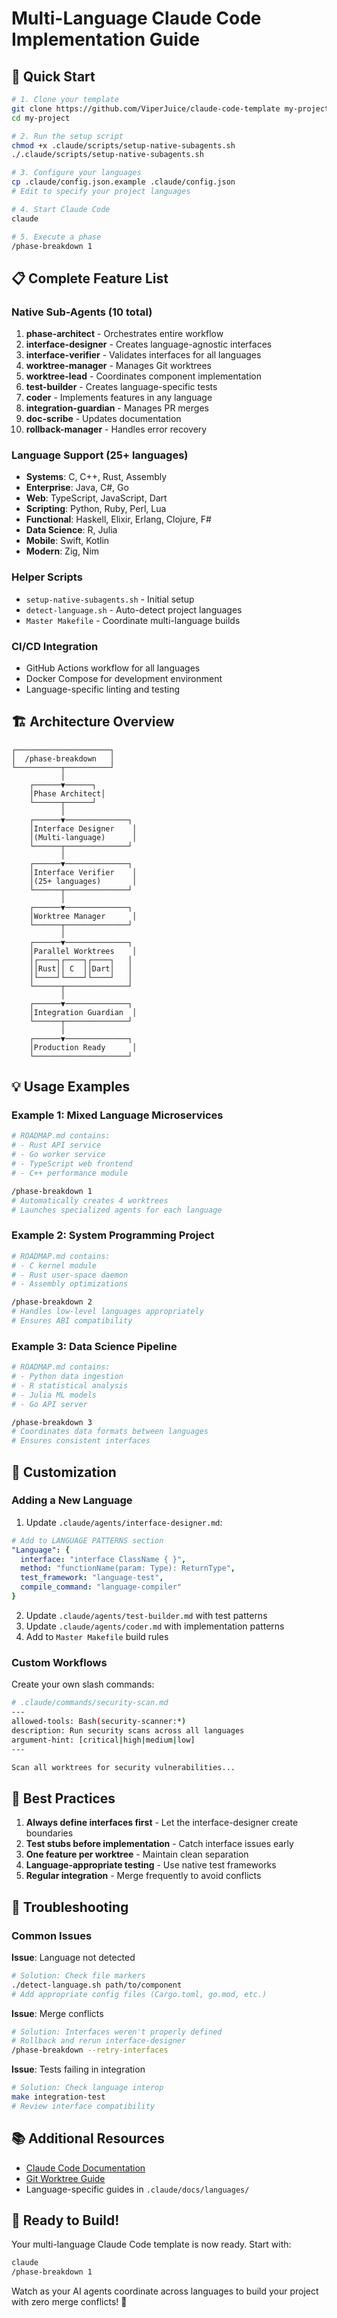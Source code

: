 # Multi-Language Claude Code Implementation Guide

## 🚀 Quick Start

```bash
# 1. Clone your template
git clone https://github.com/ViperJuice/claude-code-template my-project
cd my-project

# 2. Run the setup script
chmod +x .claude/scripts/setup-native-subagents.sh
./.claude/scripts/setup-native-subagents.sh

# 3. Configure your languages
cp .claude/config.json.example .claude/config.json
# Edit to specify your project languages

# 4. Start Claude Code
claude

# 5. Execute a phase
/phase-breakdown 1
```

## 📋 Complete Feature List

### Native Sub-Agents (10 total)
1. **phase-architect** - Orchestrates entire workflow
2. **interface-designer** - Creates language-agnostic interfaces
3. **interface-verifier** - Validates interfaces for all languages
4. **worktree-manager** - Manages Git worktrees
5. **worktree-lead** - Coordinates component implementation
6. **test-builder** - Creates language-specific tests
7. **coder** - Implements features in any language
8. **integration-guardian** - Manages PR merges
9. **doc-scribe** - Updates documentation
10. **rollback-manager** - Handles error recovery

### Language Support (25+ languages)
- **Systems**: C, C++, Rust, Assembly
- **Enterprise**: Java, C#, Go
- **Web**: TypeScript, JavaScript, Dart
- **Scripting**: Python, Ruby, Perl, Lua
- **Functional**: Haskell, Elixir, Erlang, Clojure, F#
- **Data Science**: R, Julia
- **Mobile**: Swift, Kotlin
- **Modern**: Zig, Nim

### Helper Scripts
- `setup-native-subagents.sh` - Initial setup
- `detect-language.sh` - Auto-detect project languages
- `Master Makefile` - Coordinate multi-language builds

### CI/CD Integration
- GitHub Actions workflow for all languages
- Docker Compose for development environment
- Language-specific linting and testing

## 🏗️ Architecture Overview

```
┌─────────────────────┐
│  /phase-breakdown   │
└──────────┬──────────┘
           │
    ┌──────▼──────┐
    │Phase Architect│
    └──────┬──────┘
           │
    ┌──────▼──────────────┐
    │Interface Designer    │
    │(Multi-language)      │
    └──────┬──────────────┘
           │
    ┌──────▼──────────────┐
    │Interface Verifier    │
    │(25+ languages)       │
    └──────┬──────────────┘
           │
    ┌──────▼──────────────┐
    │Worktree Manager      │
    └──────┬──────────────┘
           │
    ┌──────▼──────────────┐
    │Parallel Worktrees    │
    │┌────┐┌────┐┌────┐   │
    ││Rust││ C  ││Dart│   │
    │└────┘└────┘└────┘   │
    └──────┬──────────────┘
           │
    ┌──────▼──────────────┐
    │Integration Guardian  │
    └──────┬──────────────┘
           │
    ┌──────▼──────────────┐
    │Production Ready      │
    └─────────────────────┘
```

## 💡 Usage Examples

### Example 1: Mixed Language Microservices
```bash
# ROADMAP.md contains:
# - Rust API service
# - Go worker service  
# - TypeScript web frontend
# - C++ performance module

/phase-breakdown 1
# Automatically creates 4 worktrees
# Launches specialized agents for each language
```

### Example 2: System Programming Project
```bash
# ROADMAP.md contains:
# - C kernel module
# - Rust user-space daemon
# - Assembly optimizations

/phase-breakdown 2
# Handles low-level languages appropriately
# Ensures ABI compatibility
```

### Example 3: Data Science Pipeline
```bash
# ROADMAP.md contains:
# - Python data ingestion
# - R statistical analysis
# - Julia ML models
# - Go API server

/phase-breakdown 3
# Coordinates data formats between languages
# Ensures consistent interfaces
```

## 🔧 Customization

### Adding a New Language

1. Update `.claude/agents/interface-designer.md`:
```yaml
# Add to LANGUAGE PATTERNS section
"Language": {
  interface: "interface ClassName { }",
  method: "functionName(param: Type): ReturnType",
  test_framework: "language-test",
  compile_command: "language-compiler"
}
```

2. Update `.claude/agents/test-builder.md` with test patterns
3. Update `.claude/agents/coder.md` with implementation patterns
4. Add to `Master Makefile` build rules

### Custom Workflows

Create your own slash commands:
```bash
# .claude/commands/security-scan.md
---
allowed-tools: Bash(security-scanner:*)
description: Run security scans across all languages
argument-hint: [critical|high|medium|low]
---

Scan all worktrees for security vulnerabilities...
```

## 🎯 Best Practices

1. **Always define interfaces first** - Let the interface-designer create boundaries
2. **Test stubs before implementation** - Catch interface issues early
3. **One feature per worktree** - Maintain clean separation
4. **Language-appropriate testing** - Use native test frameworks
5. **Regular integration** - Merge frequently to avoid conflicts

## 🐛 Troubleshooting

### Common Issues

**Issue**: Language not detected
```bash
# Solution: Check file markers
./detect-language.sh path/to/component
# Add appropriate config files (Cargo.toml, go.mod, etc.)
```

**Issue**: Merge conflicts
```bash
# Solution: Interfaces weren't properly defined
# Rollback and rerun interface-designer
/phase-breakdown --retry-interfaces
```

**Issue**: Tests failing in integration
```bash
# Solution: Check language interop
make integration-test
# Review interface compatibility
```

## 📚 Additional Resources

- [Claude Code Documentation](https://docs.anthropic.com/en/docs/claude-code/)
- [Git Worktree Guide](https://git-scm.com/docs/git-worktree)
- Language-specific guides in `.claude/docs/languages/`

## 🎉 Ready to Build!

Your multi-language Claude Code template is now ready. Start with:

```bash
claude
/phase-breakdown 1
```

Watch as your AI agents coordinate across languages to build your project with zero merge conflicts! 🚀